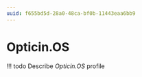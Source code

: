 ```yaml
---
uuid: f655bd5d-28a0-48ca-bf0b-11443eaa6bb9
---
```



# Opticin.OS


<!-- prettier-ignore -->
!!! todo
    Describe *Opticin.OS* profile

